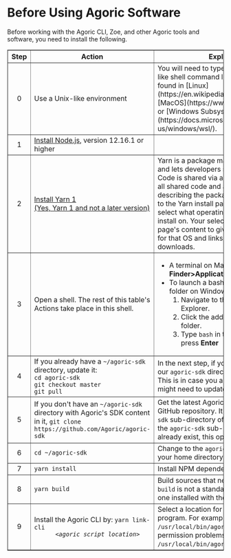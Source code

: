 
# Before Using Agoric Software

Before working with the Agoric CLI, Zoe, and other Agoric tools and
software, you need to install the following.

<table border="1">
  <tbody>
  <th><b>Step</b></th>
  <th><b>Action</b></th>
  <th><b>Explanation</b></th>
  <tr>
    <td><center>0</center></td>
    <td>Use a Unix-like environment</td>
    <td>You will need to type commands at a Bash-like shell command line prompt,
    such as is found in [Linux](https://en.wikipedia.org/wiki/Linux), [MacOS](https://www.apple.com/macos/), or
    [Windows Subsystem for Linux (wsl)](https://docs.microsoft.com/en-us/windows/wsl/).</td>
  <tr>
    <td><center>1</center></td>
    <td><a href="https://nodejs.org/">Install Node.js</a>, version 12.16.1 or higher</td>
    <td></td>
  </tr>
  <tr>
    <td><center>2</center></td>
    <td><a href="https://classic.yarnpkg.com/en/docs/install">Install Yarn 1<br>(Yes, Yarn 1 and not a later version)</a></td>
    <td>Yarn is a package manager for your code and lets developers
  share code with others. Code is shared via a <i>package</i> that contains all shared code and a
  <code>package.json</code> file describing the package. The link takes you to 
  the Yarn install page, where you first select what operating system you want to
  install on. Your selection changes the page's content to give install instructions for that 
  OS and links to the needed downloads.</td>
  </tr>
  <tr>
    <td><center>3</center></td>
    <td>Open a shell. The rest of this table's Actions take place in
  this shell.</td>
    <td><ul><li>A terminal on Macs; see 
      <b>Finder&gt;Applications&gt;Utilities&gt;terminal</b></li>
      <li>To launch a bash shell at a specific folder on Windows 10:
        <ol><li>Navigate to that folder in File Explorer.</li>
          <li>Click the address bar while in that folder.</li>
          <li>Type <code>bash</code> in the address bar and press <b>Enter</b>
          </li></ol></li></ul>  
    </td>
  </tr>
  <tr>
    <td><center>4</center></td>
    <td>If you already have a <code>~/agoric-sdk</code> directory, update it: 
      <br><code>cd agoric-sdk</code>
      <br><code>git checkout master</code>
      <br><code>git pull</code>
    </td>
    <td>In the next step, if you don't have a copy of our <code>agoric-sdk</code> directory, you'll get one. This is in case you already have one and might need to update it.</td>
  </tr>
  <tr>
    <td><center>5</center></td>
    <td>If you don't have an <code>~/agoric-sdk</code> directory with Agoric's SDK content in it,
      <code>git clone https://github.com/Agoric/agoric-sdk</code></td> 
    <td>Get the latest Agoric SDK from the Agoric GitHub
  repository. It goes into the 
      <code>agoric-sdk</code> sub-directory of your home directory.
      If the <code>agoric-sdk</code> sub-directory doesn't already exist, 
      this operation creates it.
    </td>
  </tr>
  <tr>
    <td><center>6</center></td>
    <td><code>cd ~/agoric-sdk</code></td>
    <td>Change to the <code>agoric-sdk</code> subdirectory in your home
  directory.</td>
  </tr>
  <tr>
    <td><center>7</center></td>
    <td><code>yarn install</code></td>
    <td>Install NPM dependencies.</td>
  </tr>
  <tr>
    <td><center>8</center></td>
    <td><code>yarn build</code></td>
    <td>Build sources that need compiling. <b>Note:</b>
  <code>build</code> is not a standard <code>yarn</code> command,
  but one installed with the Agoric SDK.</td>
  </tr>
  <tr>
    <td><center>9</center></td>
    <td>Install the Agoric CLI by: <code>yarn link-cli 
      &lt;<i>agoric script location</i>&gt;</code></td>
    <td>Select a location for the Agoric CLI program. For example,
      <code>yarn link-cli /usr/local/bin/agoric</code> (or if that fails
      with permission problems, <code>sudo yarn link-cli /usr/local/bin/agoric</code>)
  </tr>
</tbody>
</table>

